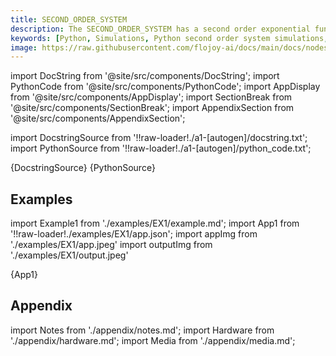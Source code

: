```yaml
---
title: SECOND_ORDER_SYSTEM
description: The SECOND_ORDER_SYSTEM has a second order exponential function. This node is designed to be used in a Python loop. The data is appended as the loop progresses and written to memory.
keywords: [Python, Simulations, Python second order system simulations, Exponential function, Second-order system analysis, Flojoy generator nodes, Python simulation tools, System simulation examples, Dynamic system design, Python simulation documentation, Second-order system modeling, Dynamic system analysis in Python]
image: https://raw.githubusercontent.com/flojoy-ai/docs/main/docs/nodes/GENERATORS/SIMULATIONS/SECOND_ORDER_SYSTEM/examples/EX1/output.jpeg
---
```


[//]: # (Custom component imports)

import DocString from '@site/src/components/DocString';
import PythonCode from '@site/src/components/PythonCode';
import AppDisplay from '@site/src/components/AppDisplay';
import SectionBreak from '@site/src/components/SectionBreak';
import AppendixSection from '@site/src/components/AppendixSection';

[//]: # (Docstring)

import DocstringSource from '!!raw-loader!./a1-[autogen]/docstring.txt';
import PythonSource from '!!raw-loader!./a1-[autogen]/python_code.txt';

<DocString>{DocstringSource}</DocString>
<PythonCode GLink='GENERATORS/SIMULATIONS/SECOND_ORDER_SYSTEM/SECOND_ORDER_SYSTEM.py'>{PythonSource}</PythonCode>

<SectionBreak />

[//]: # (Examples)

## Examples

import Example1 from './examples/EX1/example.md';
import App1 from '!!raw-loader!./examples/EX1/app.json';
import appImg from './examples/EX1/app.jpeg'
import outputImg from './examples/EX1/output.jpeg'

<AppDisplay 
    nodeLabel='SECOND_ORDER_SYSTEM'
    appImg={appImg}
    outputImg={outputImg}
    >
    {App1}
</AppDisplay>

<Example1 />

<SectionBreak />

[//]: # (Appendix)

## Appendix

import Notes from './appendix/notes.md';
import Hardware from './appendix/hardware.md';
import Media from './appendix/media.md';

<AppendixSection index={0} folderPath='nodes/GENERATORS/SIMULATIONS/SECOND_ORDER_SYSTEM/appendix/'><Notes /></AppendixSection>
<AppendixSection index={1} folderPath='nodes/GENERATORS/SIMULATIONS/SECOND_ORDER_SYSTEM/appendix/'><Hardware /></AppendixSection>
<AppendixSection index={2} folderPath='nodes/GENERATORS/SIMULATIONS/SECOND_ORDER_SYSTEM/appendix/'><Media /></AppendixSection>